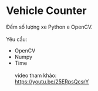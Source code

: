 # Vehicle Counter
Đếm số lượng xe Python e OpenCV.
<br><br>
Yêu cầu:
- OpenCV
- Numpy
- Time
<br><br>
  video tham khảo:<br>
<a href="https://youtu.be/25ERpsQcsrY">https://youtu.be/25ERpsQcsrY</a>
